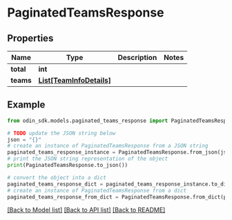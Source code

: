 # PaginatedTeamsResponse


## Properties

Name | Type | Description | Notes
------------ | ------------- | ------------- | -------------
**total** | **int** |  | 
**teams** | [**List[TeamInfoDetails]**](TeamInfoDetails.md) |  | 

## Example

```python
from odin_sdk.models.paginated_teams_response import PaginatedTeamsResponse

# TODO update the JSON string below
json = "{}"
# create an instance of PaginatedTeamsResponse from a JSON string
paginated_teams_response_instance = PaginatedTeamsResponse.from_json(json)
# print the JSON string representation of the object
print(PaginatedTeamsResponse.to_json())

# convert the object into a dict
paginated_teams_response_dict = paginated_teams_response_instance.to_dict()
# create an instance of PaginatedTeamsResponse from a dict
paginated_teams_response_from_dict = PaginatedTeamsResponse.from_dict(paginated_teams_response_dict)
```
[[Back to Model list]](../README.md#documentation-for-models) [[Back to API list]](../README.md#documentation-for-api-endpoints) [[Back to README]](../README.md)



